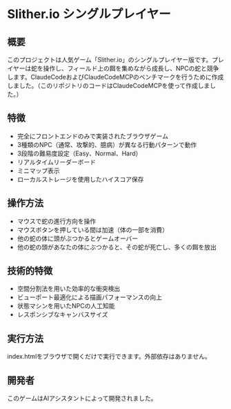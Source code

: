 # Slither.io シングルプレイヤー

## 概要
このプロジェクトは人気ゲーム「Slither.io」のシングルプレイヤー版です。プレイヤーは蛇を操作し、フィールド上の餌を集めながら成長し、NPCの蛇と競争します。ClaudeCodeおよびClaudeCodeMCPのベンチマークを行うために作成しました。（このリポジトリのコードはClaudeCodeMCPを使って作成しました。）

## 特徴
- 完全にフロントエンドのみで実装されたブラウザゲーム
- 3種類のNPC（通常、攻撃的、臆病）が異なる行動パターンで動作
- 3段階の難易度設定（Easy、Normal、Hard）
- リアルタイムリーダーボード
- ミニマップ表示
- ローカルストレージを使用したハイスコア保存

## 操作方法
- マウスで蛇の進行方向を操作
- マウスボタンを押している間は加速（体の一部を消費）
- 他の蛇の体に頭がぶつかるとゲームオーバー
- 他の蛇の頭があなたの体にぶつかると、その蛇が死亡し、多くの餌を放出

## 技術的特徴
- 空間分割法を用いた効率的な衝突検出
- ビューポート最適化による描画パフォーマンスの向上
- 状態マシンを用いたNPCの人工知能
- レスポンシブなキャンバスサイズ

## 実行方法
index.htmlをブラウザで開くだけで実行できます。外部依存はありません。

## 開発者
このゲームはAIアシスタントによって開発されました。
